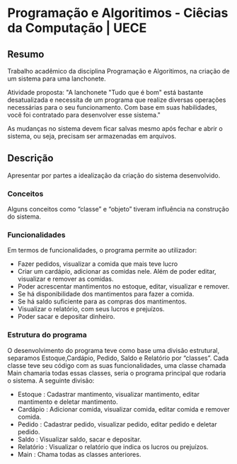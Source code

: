 # Programação e Algoritimos - Ciêcias da Computação | UECE

## Resumo
Trabalho acadêmico da disciplina Programação e Algoritimos, na criação de um sistema para uma lanchonete.

Atividade proposta: 
"A lanchonete "Tudo que é bom" está bastante desatualizada e necessita de um programa que realize diversas operações necessárias para o seu funcionamento. Com base em suas habilidades, você foi contratado para desenvolver esse sistema."

As mudanças no sistema devem  ficar salvas mesmo após fechar e abrir o sistema, ou seja, precisam ser armazenadas em arquivos.

## Descrição
Apresentar por partes a idealização da criação do sistema desenvolvido.

### Conceitos
Alguns conceitos como “classe” e “objeto” tiveram influência na construção do sistema.

### Funcionalidades
Em termos de funcionalidades, o programa permite ao utilizador:

- Fazer pedidos, visualizar a comida que mais teve lucro
- Criar um cardápio, adicionar as comidas nele. Além de poder editar, visualizar e remover as comidas.
- Poder acrescentar mantimentos no estoque, editar, visualizar e remover. 
- Se há disponibilidade dos mantimentos para fazer a comida.
- Se há saldo suficiente para as compras dos mantimentos.
- Visualizar o relatório, com seus lucros e prejuízos.
- Poder sacar e depositar dinheiro.

### Estrutura do programa
O desenvolvimento do programa teve como base uma divisão estrutural, separamos Estoque,Cardápio, Pedido, Saldo e Relatório por “classes”. Cada classe teve seu código com as suas funcionalidades, uma classe chamada Main chamaria todas essas classes, seria o programa principal que rodaria o sistema. A seguinte divisão:

- Estoque : Cadastrar mantimento, visualizar mantimento, editar mantimento e deletar mantimento. 
- Cardápio : Adicionar comida, visualizar comida, editar comida e remover comida.
- Pedido : Cadastrar pedido, visualizar pedido, editar pedido e deletar pedido.
- Saldo : Visualizar saldo, sacar e depositar.
- Relatório : Visualizar o relatório que indica os lucros ou prejuízos. 
- Main : Chama todas as classes anteriores.


